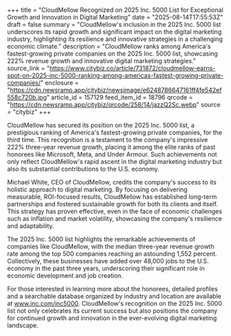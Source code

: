 +++
title = "CloudMellow Recognized on 2025 Inc. 5000 List for Exceptional Growth and Innovation in Digital Marketing"
date = "2025-08-14T17:55:53Z"
draft = false
summary = "CloudMellow's inclusion in the 2025 Inc. 5000 list underscores its rapid growth and significant impact on the digital marketing industry, highlighting its resilience and innovative strategies in a challenging economic climate."
description = "CloudMellow ranks among America's fastest-growing private companies on the 2025 Inc. 5000 list, showcasing 222% revenue growth and innovative digital marketing strategies."
source_link = "https://www.citybiz.co/article/731872/cloudmellow-earns-spot-on-2025-inc-5000-ranking-among-americas-fastest-growing-private-companies/"
enclosure = "https://cdn.newsramp.app/citybiz/newsimage/e6248786647161ff4fe542ef558c720b.jpg"
article_id = 157129
feed_item_id = 18796
qrcode = "https://cdn.newsramp.app/citybiz/qrcode/258/14/jazzQ2Sc.webp"
source = "citybiz"
+++

<p>CloudMellow has secured its position on the 2025 Inc. 5000 list, a prestigious ranking of America's fastest-growing private companies, for the third time. This recognition is a testament to the company's impressive 222% three-year revenue growth, placing it among the elite ranks of past honorees like Microsoft, Meta, and Under Armour. Such achievements not only reflect CloudMellow's rapid ascent in the digital marketing industry but also its substantial contributions to the U.S. economy.</p><p>Michael White, CEO of CloudMellow, credits the company's success to its holistic approach to digital marketing. By focusing on delivering measurable, ROI-focused results, CloudMellow has established long-term partnerships and fostered sustainable growth for both its clients and itself. This strategy has proven effective, even in the face of economic challenges such as inflation and market volatility, showcasing the company's resilience and adaptability.</p><p>The 2025 Inc. 5000 list highlights the remarkable achievements of companies like CloudMellow, with the median three-year revenue growth rate among the top 500 companies reaching an astounding 1,552 percent. Collectively, these businesses have added over 48,000 jobs to the U.S. economy in the past three years, underscoring their significant role in economic development and job creation.</p><p>For those interested in learning more about the honorees, detailed profiles and a searchable database organized by industry and location are available at <a href='https://www.inc.com/inc5000' rel='nofollow' target='_blank'>www.inc.com/inc5000</a>. CloudMellow's recognition on the 2025 Inc. 5000 list not only celebrates its current success but also positions the company for continued growth and innovation in the ever-evolving digital marketing landscape.</p>